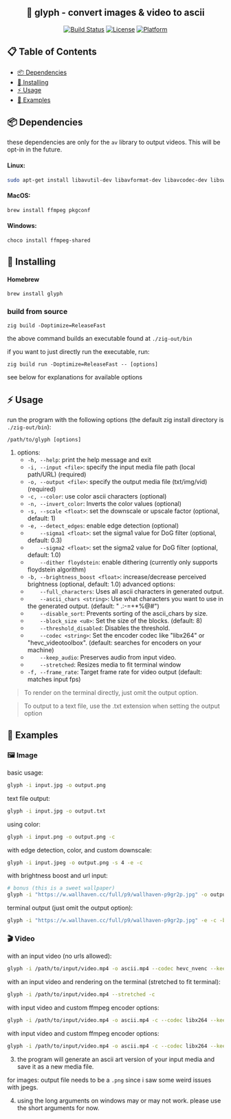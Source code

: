 <div align="center">

## 🎨 glyph -  convert images & video to ascii

[![Build Status](https://img.shields.io/badge/build-passing-brightgreen)](https://github.com/user/glyph)
[![License](https://img.shields.io/badge/license-MIT-blue)](LICENSE)
[![Platform](https://img.shields.io/badge/platform-Linux%20%7C%20macOS%20%7C%20Windows-lightgrey)](https://github.com/user/glyph)

</div>

## 📋 Table of Contents
- [📦 Dependencies](#-dependencies)
- [🔧 Installing](#-installing)
- [⚡ Usage](#-usage)
- [📸 Examples](#-examples)

## 📦 Dependencies

these dependencies are only for the `av` library to output videos. This will be opt-in in the future.

#### Linux:
```bash
sudo apt-get install libavutil-dev libavformat-dev libavcodec-dev libswscale-dev
```

#### MacOS:
```bash
brew install ffmpeg pkgconf
```

#### Windows:
```bash
choco install ffmpeg-shared
```

## 🔧 Installing

#### Homebrew
```bash
brew install glyph
```

### build from source

`zig build -Doptimize=ReleaseFast`

the above command builds an executable found at `./zig-out/bin`

if you want to just directly run the executable, run:

`zig build run -Doptimize=ReleaseFast -- [options]`

see below for explanations for available options

## ⚡ Usage

run the program with the following options (the default zig install directory is `./zig-out/bin`):
   ```
   /path/to/glyph [options]
   ```
1. options:
   - `-h, --help`: print the help message and exit
   - `-i, --input <file>`: specify the input media file path (local path/URL) (required)
   - `-o, --output <file>`: specify the output media file (txt/img/vid) (required)
   - `-c, --color`: use color ascii characters (optional)
   - `-n, --invert_color`: Inverts the color values (optional)
   - `-s, --scale <float>`: set the downscale or upscale factor (optional, default: 1)
   - `-e, --detect_edges`: enable edge detection (optional)
   - `    --sigma1 <float>`: set the sigma1 value for DoG filter (optional, default: 0.3)
   - `    --sigma2 <float>`: set the sigma2 value for DoG filter (optional, default: 1.0)
   - `    --dither floydstein`: enable dithering (currently only supports floydstein algorithm)
   - `-b, --brightness_boost <float>`: increase/decrease perceived brightness (optional, default: 1.0)
   advanced options:
   - `    --full_characters`: Uses all ascii characters in generated output.
   - `    --ascii_chars <string>`: Use what characters you want to use in the generated output. (default: " .:-=+*%@#")
   - `    --disable_sort`: Prevents sorting of the ascii_chars by size.
   - `    --block_size <u8>`: Set the size of the blocks. (default: 8)
   - `    --threshold_disabled`: Disables the threshold.
   - `    --codec <string>`: Set the encoder codec like "libx264" or "hevc_videotoolbox". (default: searches for encoders on your machine)
   - `    --keep_audio`: Preserves audio from input video.
   - `    --stretched`: Resizes media to fit terminal window
   - `-f, --frame_rate`: Target frame rate for video output (default: matches input fps)

>To render on the terminal directly, just omit the output option.

>To output to a text file, use the .txt extension when setting the output option

## 📸 Examples

   ### 🖼️ Image

   basic usage:
   ```bash
   glyph -i input.jpg -o output.png
   ```

   text file output:
   ```bash
   glyph -i input.jpg -o output.txt
   ```

   using color:
   ```bash
   glyph -i input.png -o output.png -c
   ```

   with edge detection, color, and custom downscale:
   ```bash
   glyph -i input.jpeg -o output.png -s 4 -e -c
   ```

   with brightness boost and url input:
   ```bash
   # bonus (this is a sweet wallpaper)
   glyph -i "https://w.wallhaven.cc/full/p9/wallhaven-p9gr2p.jpg" -o output.png -e -c -b 1.5
   ```

   terminal output (just omit the output option):
   ```bash
   glyph -i "https://w.wallhaven.cc/full/p9/wallhaven-p9gr2p.jpg" -e -c -b 1.5
   ```

   ### 🎬 Video

   with an input video (no urls allowed):
   ```bash
   glyph -i /path/to/input/video.mp4 -o ascii.mp4 --codec hevc_nvenc --keep_audio
   ```

   with an input video and rendering on the terminal (stretched to fit terminal):
   ```bash
   glyph -i /path/to/input/video.mp4 --stretched -c
   ```

   with input video and custom ffmpeg encoder options:
   ```bash
   glyph -i /path/to/input/video.mp4 -o ascii.mp4 -c --codec libx264 --keep_audio-- -preset fast -crf 20
   ```

   with input video and custom ffmpeg encoder options:
   ```bash
   glyph -i /path/to/input/video.mp4 -o ascii.mp4 -c --codec libx264 --keep_audio-- -preset fast -crf 20
   ```

3. the program will generate an ascii art version of your input media and save it as a new media file.

for images: output file needs to be a `.png` since i saw some weird issues with jpegs.

4. using the long arguments on windows may or may not work. please use the short arguments for now.
